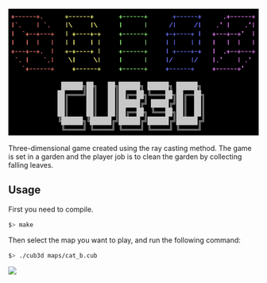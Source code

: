 ![Alt text](./cub3d-logo.png?raw=true "Title")

Three-dimensional game created using the ray casting method. The game is set in a garden and the player job is to clean the garden by collecting falling leaves.

## Usage

First you need to compile.
```bash
$> make
```


Then select the map you want to play, and run the following command:

```bash
$> ./cub3d maps/cat_b.cub
```

![](https://github.com/alia1738/cub3d/blob/main/cub3d1.gif)
